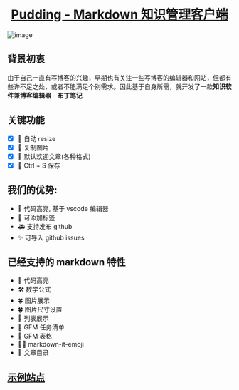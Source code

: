 <h1 align="center">
  <a href="#">Pudding - Markdown 知识管理客户端</a>
</h1>

![image](https://user-images.githubusercontent.com/26807227/61503461-6dcc2100-aa0a-11e9-8d47-b11e39a62c09.png)

## 背景初衷

由于自己一直有写博客的兴趣，早期也有关注一些写博客的编辑器和网站，但都有些许不足之处，或者不能满足个别需求。因此基于自身所需，就开发了一款**知识软件兼博客编辑器** - **布丁笔记**

## 关键功能

- [x] 🎉 自动 resize
- [x] 🏁 复制图片
- [x] 💃 默认欢迎文章(各种格式)
- [x] 📝 Ctrl + S 保存

## 我们的优势:

- 🎉 代码高亮, 基于 vscode 编辑器
- 🚧 可添加标签
- 🚑 支持发布 github
- ✨ 可导入 github issues

## 已经支持的 markdown 特性

- 🎉 代码高亮
- 🛠 数学公式
- 🍀 图片展示
- 🍀 图片尺寸设置
- 🚧 列表展示
- 🚧 GFM 任务清单
- 🚧 GFM 表格
- 💃🏻 markdown-it-emoji
- 🚀 文章目录

## [示例站点](https://lulujianglab.com/)
